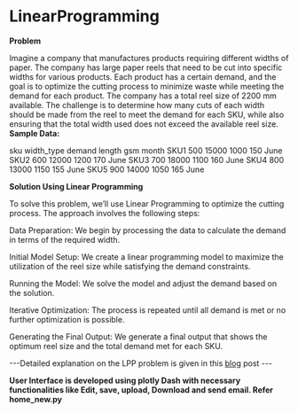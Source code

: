 # LinearProgramming
**Problem**

Imagine a company that manufactures products requiring different widths of paper. The company has large paper reels that need to be cut into specific widths for various products. Each product has a certain demand, and the goal is to optimize the cutting process to minimize waste while meeting the demand for each product.
The company has a total reel size of 2200 mm available. The challenge is to determine how many cuts of each width should be made from the reel to meet the demand for each SKU, while also ensuring that the total width used does not exceed the available reel size.
**Sample Data:**

sku	width_type	demand	length	gsm	month
SKU1	500	15000	1000	150	June
SKU2	600	12000	1200	170	June
SKU3	700	18000	1100	160	June
SKU4	800	13000	1150	155	June
SKU5	900	14000	1050	165	June

**Solution Using Linear Programming**

To solve this problem, we’ll use Linear Programming to optimize the cutting process. The approach involves the following steps:

Data Preparation: We begin by processing the data to calculate the demand in terms of the required width.

Initial Model Setup: We create a linear programming model to maximize the utilization of the reel size while satisfying the demand constraints.

Running the Model: We solve the model and adjust the demand based on the solution.

Iterative Optimization: The process is repeated until all demand is met or no further optimization is possible.

Generating the Final Output: We generate a final output that shows the optimum reel size and the total demand met for each SKU.

 ---Detailed explanation on the LPP problem is given in this [blog]((https://medium.com/p/36374463007e)) post ---

**User Interface is developed using plotly Dash with necessary functionalities like Edit, save, upload, Download and send email. Refer home_new.py**
